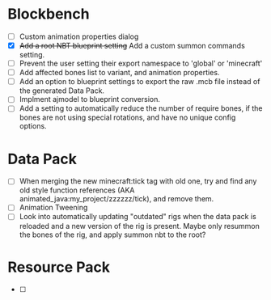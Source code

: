 
# Blockbench
- [ ] Custom animation properties dialog
- [x] ~~Add a root NBT blueprint setting~~ Add a custom summon commands setting.
- [ ] Prevent the user setting their export namespace to 'global' or 'minecraft'
- [ ] Add affected bones list to variant, and animation properties.
- [ ] Add an option to blueprint settings to export the raw .mcb file instead of the generated Data Pack.
- [ ] Implment ajmodel to blueprint conversion.
- [ ] Add a setting to automatically reduce the number of require bones, if the bones are not using special rotations, and have no unique config options.

# Data Pack
- [ ] When merging the new minecraft:tick tag with old one, try and find any old style function references (AKA animated_java:my_project/zzzzzz/tick), and remove them.
- [ ] Animation Tweening
- [ ] Look into automatically updating "outdated" rigs when the data pack is reloaded and a new version of the rig is present. Maybe only resummon the bones of the rig, and apply summon nbt to the root?

# Resource Pack
- [ ]

